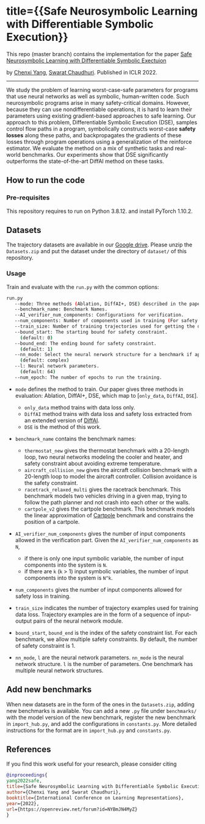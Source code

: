 # title={{Safe Neurosymbolic Learning with Differentiable Symbolic Execution}}

This repo (master branch) contains the implementation for the paper [Safe Neurosymbolic Learning with Differentiable Symbolic Exectuion](https://openreview.net/forum?id=NYBmJN4MyZ) 

by [Chenxi Yang](https://cxyang1997.github.io/), [Swarat Chaudhuri](https://www.cs.utexas.edu/~swarat/). Published in ICLR 2022.

--------------------

We study the problem of learning worst-case-safe parameters for programs that use neural networks as well as symbolic, human-written code. Such neurosymbolic programs arise in many safety-critical domains. However, because they can use nondifferentiable operations, it is hard to learn their parameters using existing gradient-based approaches to safe learning. Our approach to this problem, Differentiable Symbolic Execution (DSE), samples control flow paths in a program, symbolically constructs worst-case **safety losses** along these paths, and backpropagates the gradients of these losses through program operations using a generalization of the reinforce estimator. We evaluate the method on a mix of synthetic tasks and real-world benchmarks. Our experiments show that DSE significantly outperforms the state-of-the-art DiffAI method on these tasks. 


## How to run the code

### Pre-requisites
This repository requires to run on Python 3.8.12. and install PyTorch 1.10.2.

## Datasets
The trajectory datasets are available in our [Google drive](https://drive.google.com/drive/folders/1Icj5gYvRMdpm5_Ys_vE2T1W5HKTMnVul?usp=sharing). Please unzip the `Datasets.zip` and put the dataset under the directory of `dataset/` of this repository.

### Usage
Train and evaluate with the `run.py` with the common options:

```sh
run.py
   --mode: Three methods (Ablation, DiffAI+, DSE) described in the paper. 
   --benchmark_name: Benchmark Names.
   --AI_verifier_num_components: Configurations for verification.
   --num_components: Number of components used in training (For safety loss).
   --train_size: Number of training trajectories used for getting the data loss.
   --bound_start: The starting bound for safety constraint. 
     (default: 0)
   --bound_end: The ending bound for safety constraint.
     (default: 1)
   --nn_mode: Select the neural nerwork structure for a benchmark if applied. 
     (default: complex)
   --l: Neural network parameters. 
     (default: 64)
   --num_epoch: The number of epochs to run the training.
```

* `mode` defines the method to train. Our paper gives three methods in evaluation: Ablation, DiffAI+, DSE, which map to [`only_data`, `DiffAI`, `DSE`].

   * `only_data` method trains with data loss only.
   * `DiffAI` method trains with data loss and safety loss extracted from an extended version of [DiffAI](https://files.sri.inf.ethz.ch/website/papers/icml18-diffai.pdf).
   * `DSE` is the method of this work.

*  `benchmark_name` contains the benchmark names:

   * `thermostat_new` gives the thermostat benchmark with a 20-length loop, two neural networks modeling the cooler and heater, and safety constraint about avoiding extreme temperature.
   * `aircraft_collision_new` gives the aircraft collision benchmark with a 20-length loop to model the aircraft controller. Collision avoidance is the safety constraint.
   * `racetrack_relaxed_multi` gives the racetrack benchmark. This benchmark models two vehicles driving in a given map, trying to follow the path planner and not crash into each other or the walls.
   * `cartpole_v2` gives the cartpole benchmark. This benchmark models the linear approximation of [Cartpole](https://github.com/openai/gym/blob/master/gym/envs/classic_control/cartpole.py) benchmark and constrains the position of a cartpole.

* `AI_verifier_num_components` gives the number of input components allowed in the verification part. Given the `AI_verifier_num_components` as `N`, 

   * if there is only one input symbolic variable, the number of input components into the system is `N`.
   * if there are `k` (`k` > 1) input symbolic variables, the number of input components into the system is `N^k`. 

* `num_components` gives the number of input components allowed for safety loss in training.
* `train_size` indicates the number of trajectory examples used for training data loss. Trajectory examples are in the form of a sequence of input-output pairs of the neural network module.
* `bound_start`, `bound_end` is the index of the safety constraint list. For each benchmark, we allow multiple safety constraints. By default, the number of safety constraint is 1.
* `nn_mode`, `l` are the neural network parameters. `nn_mode` is the neural network structure. `l` is the number of parameters. One benchmark has multiple neural network structures. 

## Add new benchmarks
When new datasets are in the form of the ones in the `Datasets.zip`, adding new benchmarks is available. You can add a new `.py` file under `benchmarks/` with the model version of the new benchmark, register the new benchmark in `import_hub.py`, and add the configurations in `constants.py`. More detailed instructions for the format are in `import_hub.py` and `constants.py`.

## References

If you find this work useful for your research, please consider citing
```bib
@inproceedings{
yang2022safe,
title={Safe Neurosymbolic Learning with Differentiable Symbolic Execution},
author={Chenxi Yang and Swarat Chaudhuri},
booktitle={International Conference on Learning Representations},
year={2022},
url={https://openreview.net/forum?id=NYBmJN4MyZ}
}
```
